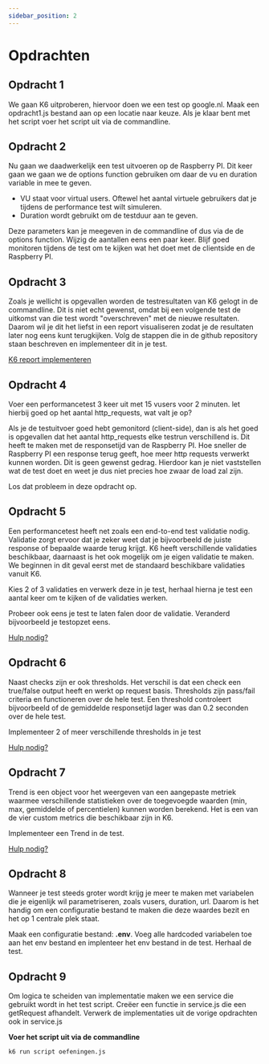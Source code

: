 ```yaml
---
sidebar_position: 2
---
```


# Opdrachten

## Opdracht 1
We gaan K6 uitproberen, hiervoor doen we een test op google.nl. Maak een opdracht1.js bestand aan op een locatie naar keuze. Als je klaar bent met het script voer het script uit via de commandline.

## Opdracht 2
Nu gaan we daadwerkelijk een test uitvoeren op de Raspberry PI. Dit keer gaan we gaan we de options function gebruiken om daar de vu en duration variable in mee te geven. 
- VU staat voor virtual users. Oftewel het aantal virtuele gebruikers dat je tijdens de performance test wilt simuleren.
- Duration wordt gebruikt om de testduur aan te geven.

Deze parameters kan je meegeven in de commandline of dus via de de options function. Wijzig de aantallen eens een paar keer. Blijf goed monitoren tijdens de test om te kijken wat het doet met de clientside en de Raspberry PI.

## Opdracht 3
Zoals je wellicht is opgevallen worden de testresultaten van K6 gelogt in de commandline. Dit is niet echt gewenst, omdat bij een volgende test de uitkomst van die test wordt "overschreven" met de nieuwe resultaten. Daarom wil je dit het liefst in een report visualiseren zodat je de resultaten later nog eens kunt terugkijken. Volg de stappen die in de github repository staan beschreven en implementeer dit in je test.

[K6 report implementeren](https://github.com/benc-uk/k6-reporter)

## Opdracht 4
Voer een performancetest 3 keer uit met 15 vusers voor 2 minuten. let hierbij goed op het aantal http_requests, wat valt je op?

Als je de testuitvoer goed hebt gemonitord (client-side), dan is als het goed is opgevallen dat het aantal http_requests elke testrun verschillend is. Dit heeft te maken met de responsetijd van de Raspberry PI. Hoe sneller de Raspberry PI een response terug geeft, hoe meer http requests verwerkt kunnen worden. Dit is geen gewenst gedrag. Hierdoor kan je niet vaststellen wat de test doet en weet je dus niet precies hoe zwaar de load zal zijn.

Los dat probleem in deze opdracht op.

## Opdracht 5
Een performancetest heeft net zoals een end-to-end test validatie nodig. Validatie zorgt ervoor dat je zeker weet dat je bijvoorbeeld de juiste response of bepaalde waarde terug krijgt. K6 heeft verschillende validaties beschikbaar, daarnaast is het ook mogelijk om je eigen validatie te maken. We beginnen in dit geval eerst met de standaard beschikbare validaties vanuit K6.


Kies 2 of 3 validaties en verwerk deze in je test, herhaal hierna je test een aantal keer om te kijken of de validaties werken.

Probeer ook eens je test te laten falen door de validatie. Veranderd bijvoorbeeld je testopzet eens.

[Hulp nodig?](https://k6.io/docs/using-k6/checks)

## Opdracht 6
Naast checks zijn er ook thresholds. Het verschil is dat een check een true/false output heeft en werkt op request basis. Thresholds zijn pass/fail criteria en functioneren over de hele test. Een threshold controleert bijvoorbeeld of de gemiddelde responsetijd lager was dan 0.2 seconden over de hele test.

Implementeer 2 of meer verschillende thresholds in je test

[Hulp nodig?](https://k6.io/docs/using-k6/thresholds)

## Opdracht 7
Trend is een object voor het weergeven van een aangepaste metriek waarmee verschillende statistieken over de toegevoegde waarden (min, max, gemiddelde of percentielen) kunnen worden berekend. Het is een van de vier custom metrics die beschikbaar zijn in K6.

Implementeer een Trend in de test.

[Hulp nodig?](https://k6.io/docs/javascript-api/k6-metrics/trend)

## Opdracht 8
Wanneer je test steeds groter wordt krijg je meer te maken met variabelen die je eigenlijk wil parametriseren, zoals vusers, duration, url. Daarom is het handig om een configuratie bestand te maken die deze waardes bezit en het op 1 centrale plek staat.

Maak een configuratie bestand: <b>.env</b>. Voeg alle hardcoded variabelen toe aan het env bestand en implenteer het env bestand in de test. Herhaal de test.

## Opdracht 9
Om logica te scheiden van implementatie maken we een service die gebruikt wordt in het test script. Creëer een functie in service.js die een getRequest afhandelt. Verwerk de implementaties uit de vorige opdrachten ook in service.js

<b>Voer het script uit via de commandline</b>

```bash
k6 run script oefeningen.js
```
